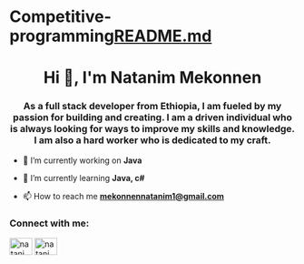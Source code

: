 # Competitive-programming[README.md](https://github.com/natanimmekonnen/Competitive-programming/files/12716656/README.md)
<h1 align="center">Hi 👋, I'm Natanim Mekonnen</h1>
<h3 align="center">As a full stack developer from Ethiopia, I am fueled by my passion for building and creating. I am a driven individual who is always looking for ways to improve my skills and knowledge. I am also a hard worker who is dedicated to my craft.</h3>

- 🔭 I’m currently working on **Java**

- 🌱 I’m currently learning **Java, c#**

- 📫 How to reach me **mekonnennatanim1@gmail.com**

<h3 align="left">Connect with me:</h3>
<p align="left">
<a href="https://codeforces.com/profile/natanim_mekonnen" target="blank"><img align="center" src="https://raw.githubusercontent.com/rahuldkjain/github-profile-readme-generator/master/src/images/icons/Social/codeforces.svg" alt="natanim_mekonnen" height="30" width="40" /></a>
<a href="https://www.leetcode.com/natanim_mekonnen" target="blank"><img align="center" src="https://raw.githubusercontent.com/rahuldkjain/github-profile-readme-generator/master/src/images/icons/Social/leet-code.svg" alt="natanim_mekonnen" height="30" width="40" /></a>
</p>


